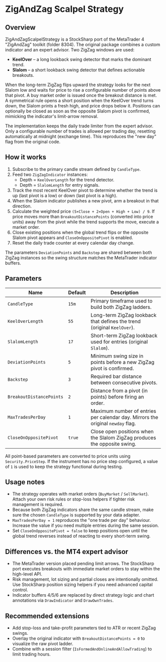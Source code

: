 # ZigAndZag Scalpel Strategy

## Overview
ZigAndZagScalpelStrategy is a StockSharp port of the MetaTrader 4 "ZigAndZag" toolkit (folder 8304).
The original package combines a custom indicator and an expert advisor. Two ZigZag windows are used:

* **KeelOver** – a long lookback swing detector that marks the dominant trend.
* **Slalom** – a short lookback swing detector that defines actionable breakouts.

When the long-term ZigZag flips upward the strategy looks for the next Slalom low and waits for price
to rise a configurable number of points above that pivot. A buy market order is issued once the
breakout distance is met. A symmetrical rule opens a short position when the KeelOver trend turns
down, the Slalom prints a fresh high, and price drops below it. Positions can optionally be closed
as soon as the opposite Slalom pivot is confirmed, mimicking the indicator's limit-arrow removal.

The implementation keeps the daily trade limiter from the expert advisor. Only a configurable number
of trades is allowed per trading day, resetting automatically at midnight (exchange time). This
reproduces the "new day" flag from the original code.

## How it works
1. Subscribe to the primary candle stream defined by `CandleType`.
2. Feed two `ZigZagIndicator` instances:
   * Depth = `KeelOverLength` for the trend detector.
   * Depth = `SlalomLength` for entry signals.
3. Track the most recent KeelOver pivot to determine whether the trend is up (last pivot is a low)
   or down (last pivot is a high).
4. When the Slalom indicator publishes a new pivot, arm a breakout in that direction.
5. Calculate the weighted price `(5×Close + 2×Open + High + Low) / 9`. If price moves more than
   `BreakoutDistancePoints` (converted into price units) away from the pivot while the trend supports
the move, execute a market order.
6. Close existing positions when the global trend flips or the opposite Slalom pivot appears and
   `CloseOnOppositePivot` is enabled.
7. Reset the daily trade counter at every calendar day change.

The parameters `DeviationPoints` and `Backstep` are shared between both ZigZag instances so the
swing structure matches the MetaTrader indicator buffers.

## Parameters
| Name | Default | Description |
| ---- | ------- | ----------- |
| `CandleType` | `15m` | Primary timeframe used to build both ZigZag ladders. |
| `KeelOverLength` | `55` | Long-term ZigZag lookback that defines the trend (original `KeelOver`). |
| `SlalomLength` | `17` | Short-term ZigZag lookback used for entries (original `Slalom`). |
| `DeviationPoints` | `5` | Minimum swing size in points before a new ZigZag pivot is confirmed. |
| `Backstep` | `3` | Required bar distance between consecutive pivots. |
| `BreakoutDistancePoints` | `2` | Distance from a pivot (in points) before firing an order. |
| `MaxTradesPerDay` | `1` | Maximum number of entries per calendar day. Mirrors the original `newday` flag. |
| `CloseOnOppositePivot` | `true` | Close open positions when the Slalom ZigZag produces the opposite swing. |

All point-based parameters are converted to price units using `Security.PriceStep`. If the instrument
has no price step configured, a value of `1` is used to keep the strategy functional during testing.

## Usage notes
* The strategy operates with market orders (`BuyMarket` / `SellMarket`). Attach your own risk rules
  or stop-loss helpers if tighter risk management is required.
* Because both ZigZag indicators share the same candle stream, make sure the chosen `CandleType` is
  supported by your data adapter.
* `MaxTradesPerDay = 1` reproduces the "one trade per day" behaviour. Increase the value if you need
  multiple entries during the same session.
* Set `CloseOnOppositePivot = false` to keep positions open until the global trend reverses instead of
  reacting to every short-term swing.

## Differences vs. the MT4 expert advisor
* The MetaTrader version placed pending limit arrows. The StockSharp port executes breakouts with
  immediate market orders to stay within the high-level API.
* Risk management, lot sizing and partial closes are intentionally omitted. Use StockSharp position
  sizing helpers if you need advanced capital control.
* Indicator buffers 4/5/6 are replaced by direct strategy logic and chart annotations via
  `DrawIndicator` and `DrawOwnTrades`.

## Recommended extensions
* Add stop-loss and take-profit parameters tied to ATR or recent ZigZag swings.
* Overlay the original indicator with `BreakoutDistancePoints = 0` to visualize the raw pivot ladder.
* Combine with a session filter (`IsFormedAndOnlineAndAllowTrading`) to limit trading hours.
